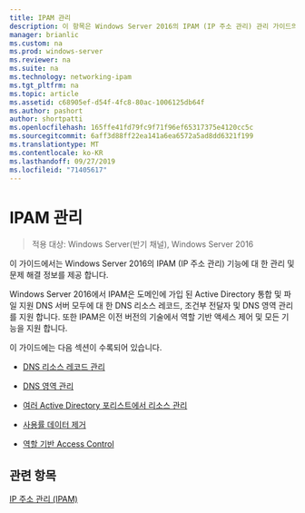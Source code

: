 ```yaml
---
title: IPAM 관리
description: 이 항목은 Windows Server 2016의 IPAM (IP 주소 관리) 관리 가이드의 일부입니다.
manager: brianlic
ms.custom: na
ms.prod: windows-server
ms.reviewer: na
ms.suite: na
ms.technology: networking-ipam
ms.tgt_pltfrm: na
ms.topic: article
ms.assetid: c68905ef-d54f-4fc8-80ac-1006125db64f
ms.author: pashort
author: shortpatti
ms.openlocfilehash: 165ffe41fd79fc9f71f96ef65317375e4120cc5c
ms.sourcegitcommit: 6aff3d88ff22ea141a6ea6572a5ad8dd6321f199
ms.translationtype: MT
ms.contentlocale: ko-KR
ms.lasthandoff: 09/27/2019
ms.locfileid: "71405617"
---
```

# <a name="manage-ipam"></a>IPAM 관리

>적용 대상: Windows Server(반기 채널), Windows Server 2016

이 가이드에서는 Windows Server 2016의 IPAM (IP 주소 관리) 기능에 대 한 관리 및 문제 해결 정보를 제공 합니다.  
  
Windows Server 2016에서 IPAM은 도메인에 가입 된 Active Directory 통합 및 파일 지원 DNS 서버 모두에 대 한 DNS 리소스 레코드, 조건부 전달자 및 DNS 영역 관리를 지원 합니다. 또한 IPAM은 이전 버전의 기술에서 역할 기반 액세스 제어 및 모든 기능을 지원 합니다.  
  
이 가이드에는 다음 섹션이 수록되어 있습니다.  
  
-   [DNS 리소스 레코드 관리](../../technologies/ipam/DNS-Resource-Record-Management.md)  
  
-   [DNS 영역 관리](../../technologies/ipam/DNS-Zone-Management.md)  
  
-   [여러 Active Directory 포리스트에서 리소스 관리](../../technologies/ipam/Manage-Resources-in-Multiple-Active-Directory-Forests.md)  
  
-  [사용률 데이터 제거](../../technologies/ipam/Purge-Utilization-Data.md)  
  
-   [역할 기반 Access Control](../../technologies/ipam/Role-based-Access-Control.md)  
  
## <a name="see-also"></a>관련 항목  
[IP 주소 관리 &#40;IPAM&#41;](IP-Address-Management--IPAM-.md)  
  


